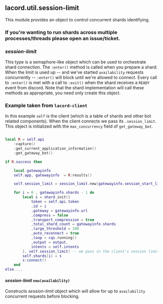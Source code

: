 ## lacord.util.session-limit

This module provides an object to control concurrent shards identifying.

### If you're wanting to run shards across multiple processes/threads please open an issue/ticket.

### *session-limit*

This type is a semaphore-like object which can be used to orchestrate shard connection.
The `:enter()` method is called when you prepare a shard. When the limit is used up
-- and we've started `availability` requests concurrently -- `:enter()` will block until we're allowed to connect. Every call to `:enter()` is met with a call to `:exit()` when the shard receives a `READY` event from discord. Note that the shard implementation will call these methods as appropriate, you need only create this object.

### Example taken from `lacord-client`

In this example `self` is the client (which is a table of shards and other bot related components).
When the client connects we pass its `.session_limit`. This object is initialized with the `max_concurrency` field of `get_gateway_bot`.

```lua

local R = self.api
    :capture()
    :get_current_application_information()
    :get_gateway_bot()

if R.success then

    local gatewayinfo
    self.app, gatewayinfo  = R:results()

    self.session_limit = session_limit.new(gatewayinfo.session_start_limit.max_concurrency)

    for i = 0 , gatewayinfo.shards - 1 do
        local s = shard.init({
            token = self.api.token
            ,id = i
            ,gateway = gatewayinfo.url
            ,compress = false
            ,transport_compression = true
            ,total_shard_count = gatewayinfo.shards
            ,large_threshold = 100
            ,auto_reconnect = true
            ,loop = cqs.running()
            ,output = output,
            intents = self.intents
        }, self.session_limit) -- we pass in the client's session limit.
        self.shards[i] = s
        s:connect()
    end
else....
```

#### *session-limit* `new(availability)`

Constructs *session-limit* object which will allow for up to `availability` concurrent
requests before blocking.
